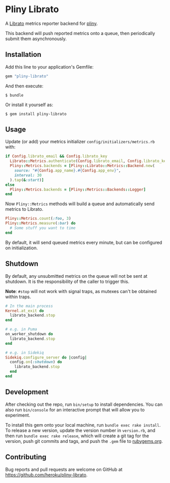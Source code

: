 # Pliny Librato

A [Librato](https://librato.com) metrics reporter backend for [pliny](https://github.com/interagent/pliny).


This backend will push reported metrics onto a queue, then periodically
submit them asynchronously.

## Installation

Add this line to your application's Gemfile:

```ruby
gem "pliny-librato"
```

And then execute:

    $ bundle

Or install it yourself as:

    $ gem install pliny-librato

## Usage

Update (or add) your metrics initializer `config/initializers/metrics.rb` with:

```ruby
if Config.librato_email && Config.librato_key
  Librato::Metrics.authenticate(Config.librato_email, Config.librato_key)
  Pliny::Metrics.backends = [Pliny::Librato::Metrics::Backend.new(
    source: "#{Config.app_name}.#{Config.app_env}",
    interval: 30
  ).tap(&:start)]
else
  Pliny::Metrics.backends = [Pliny::Metrics::Backends::Logger]
end
```

Now `Pliny::Metrics` methods will build a queue and automatically send metrics
to Librato.

```ruby
Pliny::Metrics.count(:foo, 3)
Pliny::Metrics.measure(:bar) do
  # Some stuff you want to time
end
```

By default, it will send queued metrics every minute, but can be configured on initialization.

## Shutdown
By default, any unsubmitted metrics on the queue will not be sent at shutdown.
It is the responsibility of the caller to trigger this.

**Note**: `#stop` will not work with signal traps, as mutexes can't be obtained within traps.

```ruby
# In the main process
Kernel.at_exit do
  librato_backend.stop
end

# e.g. in Puma
on_worker_shutdown do
  librato_backend.stop
end

# e.g. in Sidekiq
Sidekiq.configure_server do |config|
  config.on(:shutdown) do
    librato_backend.stop
  end
end
```

## Development

After checking out the repo, run `bin/setup` to install dependencies. You can also run `bin/console` for an interactive prompt that will allow you to experiment.

To install this gem onto your local machine, run `bundle exec rake install`. To release a new version, update the version number in `version.rb`, and then run `bundle exec rake release`, which will create a git tag for the version, push git commits and tags, and push the `.gem` file to [rubygems.org](https://rubygems.org).

## Contributing

Bug reports and pull requests are welcome on GitHub at https://github.com/heroku/pliny-librato.
